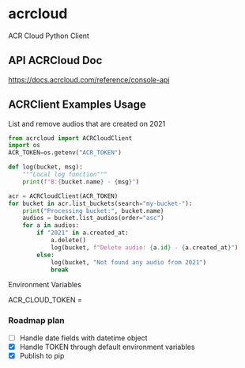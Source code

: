 # acrcloud
ACR Cloud Python Client

API ACRCloud Doc
---

https://docs.acrcloud.com/reference/console-api


ACRClient Examples Usage
---

List and remove audios that are created on 2021

```python
from acrcloud import ACRCloudClient
import os
ACR_TOKEN=os.getenv("ACR_TOKEN")

def log(bucket, msg):
    """Local log function"""
    print(f"B:{bucket.name} - {msg}")

acr = ACRCloudClient(ACR_TOKEN)
for bucket in acr.list_buckets(search="my-bucket-"):
    print("Processing bucket:", bucket.name)
    audios = bucket.list_audios(order="asc")
    for a in audios:
        if "2021" in a.created_at:
            a.delete()
            log(bucket, f"Delete audio: {a.id} - {a.created_at}")
        else:
            log(bucket, "Not found any audio from 2021")
            break
```

Environment Variables

ACR_CLOUD_TOKEN = <TOKEN>

### Roadmap plan

- [ ] Handle date fields with datetime object
- [X] Handle TOKEN through default environment variables  
- [X] Publish to pip